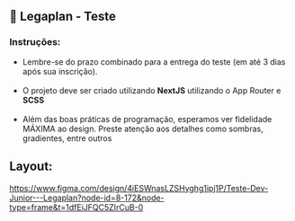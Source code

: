 ## 📌 Legaplan - Teste

### Instruções:
<ul> 
    <li>Lembre-se do prazo combinado para a entrega do teste (em até 3 dias após sua inscrição).</li><br/>
    <li>O projeto deve ser criado utilizando <strong>NextJS</strong> utilizando o App Router e <strong>SCSS</strong></li><br/>
    <li>Além das boas práticas de programação, esperamos ver fidelidade MÁXIMA ao design. Preste atenção aos detalhes como sombras, gradientes, entre outros</li>
</ul>

## Layout:
https://www.figma.com/design/4iESWnasLZSHyghg1ipj1P/Teste-Dev-Junior---Legaplan?node-id=8-172&node-type=frame&t=1dfEiJFQC5ZIrCuB-0